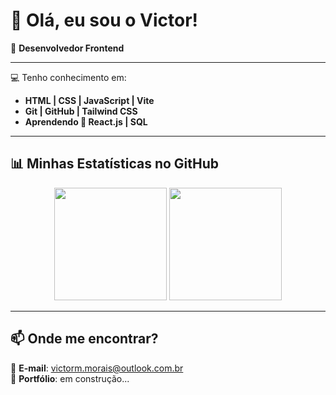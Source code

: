 # 👋 Olá, eu sou o Victor!  

🎯 **Desenvolvedor Frontend**

---

💻 Tenho conhecimento em:  
- **HTML | CSS | JavaScript | Vite**
- **Git | GitHub | Tailwind CSS**
- **Aprendendo 🚀 React.js | SQL**
---

## 📊 Minhas Estatísticas no GitHub  

<div align="center">
  <img height="180em" src="https://github-readme-stats.vercel.app/api?username=VictorMorais-code&show_icons=true&theme=react" />
  <img height="180em" src="https://github-readme-stats.vercel.app/api/top-langs/?username=VictorMorais-code&layout=compact&langs_count=7&theme=react"/>
</div>

---

## 📫 Onde me encontrar?  
📩 **E-mail**: victorm.morais@outlook.com.br  
🚀 **Portfólio**: em construção...
